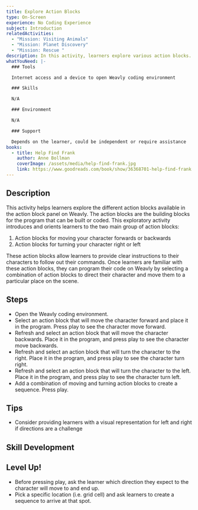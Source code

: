 ```yaml
---
title: Explore Action Blocks
type: On-Screen
experience: No Coding Experience
subject: Introduction
relatedActivities:
  - "Mission: Visiting Animals"
  - "Mission: Planet Discovery"
  - "Mission: Rescue "
description: In this activity, learners explore various action blocks.
whatYouNeed: |-
  ### Tools

  Internet access and a device to open Weavly coding environment

  ### Skills

  N/A

  ### Environment

  N/A

  ### Support

  Depends on the learner, could be independent or require assistance
books:
  - title: Help Find Frank
    author: Anne Bollman
    coverImage: /assets/media/help-find-frank.jpg
    link: https://www.goodreads.com/book/show/36368701-help-find-frank
---
```

## Description

This activity helps learners explore the different action blocks available in the action block panel on Weavly. The action blocks are the building blocks for the program that can be built or coded. This exploratory activity introduces and orients learners to the two main group of action blocks:

1. Action blocks for moving your character forwards or backwards
2. Action blocks for turning your character right or left 

These action blocks allow learners to provide clear instructions to their characters to follow out their commands. Once learners are familiar with these action blocks, they can program their code on Weavly by selecting a combination of action blocks to direct their character and move them to a particular place on the scene.

## Steps

* Open the Weavly coding environment.
* Select an action block that will move the character forward and place it in the program. Press play to see the character move forward.
* Refresh and select an action block that will move the character backwards. Place it in the program, and press play to see the character move backwards.
* Refresh and select an action block that will turn the character to the right. Place it in the program, and press play to see the character turn right.
* Refresh and select an action block that will turn the character to the left. Place it in the program, and press play to see the character turn left.
* Add a combination of moving and turning action blocks to create a sequence. Press play.

## Tips

* Consider providing learners with a visual representation for left and right if directions are a challenge

## Skill Development

## Level Up!

* Before pressing play, ask the learner which direction they expect to the character will move to and end up.
* Pick a specific location (i.e. grid cell) and ask learners to create a sequence to arrive at that spot.